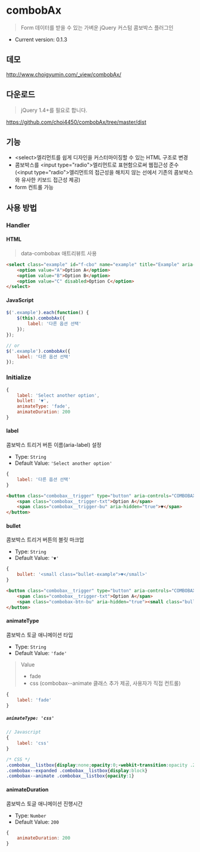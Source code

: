 # combobAx

> Form 데이터를 받을 수 있는 가벼운 jQuery 커스텀 콤보박스 플러그인

- Current version: 0.1.3

## 데모

<a target="_blank" href="http://www.choigyumin.com/_view/combobAx/">http:&#47;&#47;www.choigyumin.com/_view/combobAx/</a>

## 다운로드

> jQuery 1.4+를 필요로 합니다.

<a target="_blank" href="https://github.com/choi4450/combobAx/tree/master/dist">https:&#47;&#47;github.com/choi4450/combobAx/tree/master/dist</a>

## 기능

- &lt;select&gt;엘리먼트를 쉽게 디자인을 커스터마이징할 수 있는 HTML 구조로 변경
- 콤보박스를 &lt;input type="radio"&gt;엘리먼트로 표현함으로써 웹접근성 준수 (&lt;input type="radio"&gt;엘리먼트의 접근성을 해치지 않는 선에서 기존의 콤보박스와 유사한 키보드 접근성 제공)
- form 컨트롤 가능

## 사용 방법

### Handler

#### HTML

> data-combobax 애트리뷰트 사용

```html
<select class="example" id="f-cbo" name="example" title="Example" aria-label="Example" style="width:250px" data-combobax="label: '다른 옵션 선택'">
    <option value="A">Option A</option>
    <option value="B">Option B</option>
    <option value="C" disabled>Option C</option>
</select>
```

#### JavaScript

```js
$('.example').each(function() {
    $(this).combobAx({
        label: '다른 옵션 선택'
    });
});

// or
$('.example').combobAx({
    label: '다른 옵션 선택'
});
```

### Initialize

```js
{
	label: 'Select another option',
	bullet: '▼', 
	animateType: 'fade',
	animateDuration: 200
}
```

#### label

콤보박스 트리거 버튼 이름(aria-label) 설정

- Type: `String`
- Default Value: `'Select another option'`

```js
{
    label: '다른 옵션 선택'
}
```

```html
<button class="combobax__trigger" type="button" aria-controls="COMBOBAX1" aria-label="다른 옵션 선택" aria-expanded="false">
	<span class="combobax__trigger-txt">Option A</span>
	<span class="combobax__trigger-bu" aria-hidden="true">▼</span>
</button>
```

#### bullet

콤보박스 트리거 버튼의 블릿 마크업

- Type: `String`
- Default Value: `'▼'`

```js
{
    bullet: '<small class="bullet-example">▼</small>'
}
```

```html
<button class="combobax__trigger" type="button" aria-controls="COMBOBAX1" aria-label="Select another option" aria-expanded="false">
	<span class="combobax__trigger-txt">Option A</span>
	<span class="combobax-btn-bu" aria-hidden="true"><small class="bullet-example">▼</small></span>
</button>
```

#### animateType

콤보박스 토글 애니메이션 타입

- Type: `String`
- Default Value: `'fade'`

> Value
> - fade
> - css (combobax--animate 클래스 추가 제공, 사용자가 직접 컨트롤)

```js
{
    label: 'fade'
}
```
##### `animateType: 'css'`

```js
// Javascript
{
    label: 'css'
}
```

```css
/* CSS */
.combobax__listbox{display:none;opacity:0;-webkit-transition:opacity .2s;transition:opacity .2s}
.combobax--expanded .combobax__listbox{display:block}
.combobax--animate .combobax__listbox{opacity:1}
```

#### animateDuration

콤보박스 토글 애니메이션 진행시간

- Type: `Number`
- Default Value: `200`

```js
{
    animateDuration: 200
}
```
